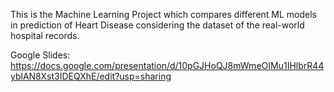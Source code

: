 This is the Machine Learning Project which compares different ML models in prediction of Heart Disease considering the dataset of the real-world hospital records.

Google Slides: https://docs.google.com/presentation/d/10pGJHoQJ8mWmeOIMu1IHlbrR44yblAN8Xst3IDEQXhE/edit?usp=sharing
